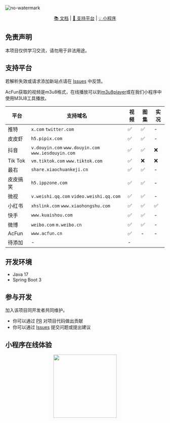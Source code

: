 ![no-watermark](https://socialify.git.ci/LauZzL/no-watermark/image?custom_description=%E5%9F%BA%E4%BA%8E+Spring+Boot+3+%E7%9A%84%E7%9F%AD%E8%A7%86%E9%A2%91%2F%E5%9B%BE%E9%9B%86%E5%8E%BB%E6%B0%B4%E5%8D%B0%E6%9C%8D%E5%8A%A1&custom_language=Spring+Boot&description=1&font=Inter&forks=1&language=1&name=1&owner=1&pattern=Circuit+Board&stargazers=1&theme=Auto)

<p align="center">
<p align="center">
<a href="./wiki/index.md">📚 文档</a> |
<a href="#支持平台">🎯 支持平台</a> |
<a href="#小程序在线体验">💡 小程序</a>
</p>

## 免责声明

本项目仅供学习交流，请勿用于非法用途。

## 支持平台

若解析失效或请求添加新站点请在 [Issues](https://github.com/LauZzL/no-watermark/issues) 中反馈。

AcFun获取的视频是m3u8格式，在线播放可以到[m3u8player](https://m3u8player.org/)或在我们小程序中使用M3U8工具播放。

| 平台      | 支持域名                                               | 视频 | 图集 | 实况 |
|---------|----------------------------------------------------|----|---|----|
| 推特      | `x.com` `twitter.com`                              | ✅  | ✅ | -  |
| 皮皮虾     | `h5.pipix.com`                                     | ✅  | ✅ | -  |
| 抖音      | `v.douyin.com` `www.douyin.com` `www.iesdouyin.com` | ✅  | ✅ | ❌️ |
| Tik Tok | `vm.tiktok.com` `www.tiktok.com`                   | ✅  | ❌️ | ❌️ |
| 最右      | `share.xiaochuankeji.cn`                           | ✅  | ✅ | -  |
| 皮皮搞笑    | `h5.ippzone.com`                                   | ✅  | ✅ | -  |
| 微视      | `v.weishi.qq.com` `video.weishi.qq.com`            | ✅  | ✅ | -  |
| 小红书     | `xhslink.com` `www.xiaohongshu.com`                | ✅  | ✅ | ✅ |
| 快手      | `www.kuaishou.com`                                 | ✅  | ✅ | - |
| 微博      | `weibo.com` `m.weibo.cn`                           | ✅  | ✅ | - |
| AcFun   | `www.acfun.cn`                                         | ✅  | - | - |
| 待添加     | -                                                  | -  |


## 开发环境

- Java 17
- Spring Boot 3

## 参与开发

加入该项目同开发者共同维护。

- 你可以通过 [PR](https://github.com/LauZzL/no-watermark/pulls) 对项目代码做出贡献
- 你可以通过 [Issues](https://github.com/LauZzL/no-watermark/issues) 提交问题或提出建议


## 小程序在线体验

<div align="center" >
<img style="display: block; margin: 0 auto; " src="https://iili.io/FtOBlkX.jpg" width="200" height="200" />
</div>